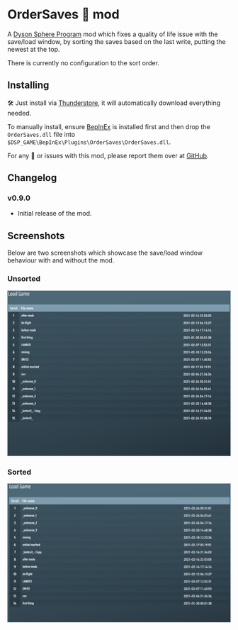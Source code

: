 ﻿# OrderSaves 💾 mod

A [Dyson Sphere Program](https://store.steampowered.com/app/1366540/Dyson_Sphere_Program/) mod which fixes a quality of life issue with the save/load window, by sorting the saves based on the last write, putting the newest at the top.

There is currently no configuration to the sort order.

## Installing

🛠 Just install via [Thunderstore](https://dsp.thunderstore.io), it will automatically download everything needed.

To manually install, ensure [BepInEx](https://github.com/BepInEx/BepInEx) is installed first and then drop the `OrderSaves.dll` file into `$DSP_GAME\BepInEx\Plugins\OrderSaves\OrderSaves.dll`.

For any 🐛 or issues with this mod, please report them over at [GitHub](https://github.com/Therzok/dsp_modding/issues/new).

## Changelog

### v0.9.0

* Initial release of the mod.

## Screenshots
Below are two screenshots which showcase the save/load window behaviour with and without the mod.

### Unsorted
![unsorted](https://raw.githubusercontent.com/Therzok/dsp_modding/0c3a14a163238c76d716445af06592d73a59c4c8/src/OrderSaves/images/unsorted.png)

### Sorted
![sorted](https://raw.githubusercontent.com/Therzok/dsp_modding/0c3a14a163238c76d716445af06592d73a59c4c8/src/OrderSaves/images/sorted.png)